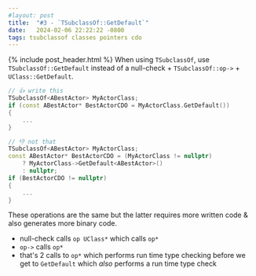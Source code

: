 ```yaml
---
#layout: post
title:  "#3 - `TSubclassOf::GetDefault`"
date:   2024-02-06 22:22:22 -0800
tags: tsubclassof classes pointers cdo
---
```

{% include post_header.html %}
When using `TSubclassOf`, use `TSubclassOf::GetDefault` instead of a null-check + `TSubclassOf::op->` + `UClass::GetDefault`.

```cpp
// 👍 write this
TSubclassOf<ABestActor> MyActorClass;
if (const ABestActor* BestActorCDO = MyActorClass.GetDefault())
{
    ...
}

// 👎 not that
TSubclassOf<ABestActor> MyActorClass;
const ABestActor* BestActorCDO = (MyActorClass != nullptr)
    ? MyActorClass->GetDefault<ABestActor>()
    : nullptr;
if (BestActorCDO != nullptr)
{
    ...
}
```

These operations are the same but the latter requires more written code & also generates more binary code.
- null-check calls `op UClass*` which calls `op*`
- `op->` calls `op*`
- that's 2 calls to `op*` which performs run time type checking before we get to `GetDefault` which *also* performs a run time type check